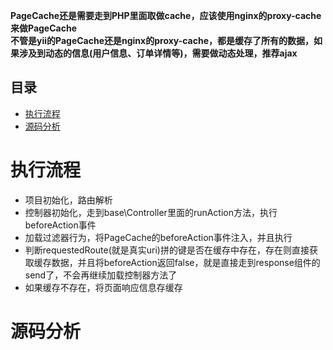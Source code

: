 **PageCache还是需要走到PHP里面取做cache，应该使用nginx的proxy-cache来做PageCache**  
**不管是yii的PageCache还是nginx的proxy-cache，都是缓存了所有的数据，如果涉及到动态的信息(用户信息、订单详情等)，需要做动态处理，推荐ajax** 

## 目录
* [执行流程](#执行流程)
* [源码分析](#源码分析)

# 执行流程
- 项目初始化，路由解析
- 控制器初始化，走到base\Controller里面的runAction方法，执行beforeAction事件
- 加载过滤器行为，将PageCache的beforeAction事件注入，并且执行
- 判断requestedRoute(就是真实uri)拼的键是否在缓存中存在，存在则直接获取缓存数据，并且将beforeAction返回false，就是直接走到response组件的send了，不会再继续加载控制器方法了
- 如果缓存不存在，将页面响应信息存缓存

# 源码分析


